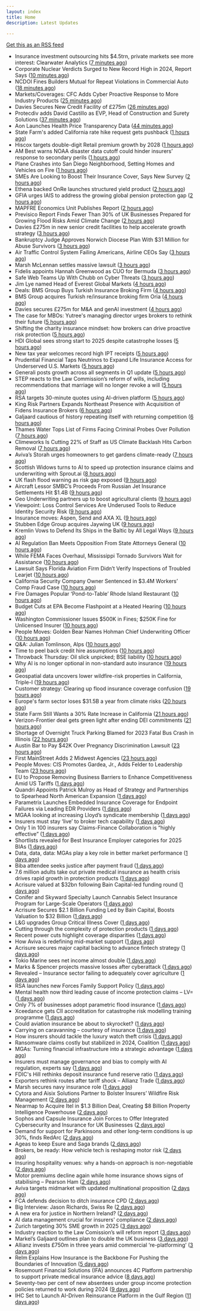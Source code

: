 ```yaml
---
layout: index
title: Home
description: Latest Updates

---
```


[Get this as an RSS feed](/feed.rss)

<!-- news_marker starts -->
- Insurance investment outsourcing hits $4.5trn, private markets see more interest: Clearwater Analytics ([7 minutes ago](https://www.reinsurancene.ws/insurance-investment-outsourcing-hits-4-5trn-private-markets-see-more-interest-clearwater-analytics/))
- Corporate Nuclear Verdicts Surged to New Record High in 2024, Report Says ([10 minutes ago](https://www.insurancejournal.com/news/national/2025/05/22/824792.htm))
- NCDOI Fines Builders Mutual for Repeat Violations in Commercial Auto ([18 minutes ago](https://www.insurancejournal.com/news/southeast/2025/05/22/824808.htm))
- Markets/Coverages: CFC Adds Cyber Proactive Response to More Industry Products ([25 minutes ago](https://www.insurancejournal.com/news/national/2025/05/22/824804.htm))
- Davies Secures New Credit Facility of £275m ([26 minutes ago](https://insurance-edge.net/2025/05/22/davies-secures-new-credit-facility-of-275m/))
- Protecdiv adds David Castillo as EVP, Head of Construction and Surety Solutions ([37 minutes ago](https://www.reinsurancene.ws/protecdiv-adds-david-castillo-as-evp-head-of-construction-and-surety-solutions/))
- Aon Launches Health Price Transparency Data ([44 minutes ago](https://insurance-edge.net/2025/05/22/aon-launches-health-price-transparency-data/))
- State Farm's added California rate hike request gets pushback ([1 hours ago](https://www.dig-in.com/news/state-farms-added-california-rate-hike-gets-pushback))
- Hiscox targets double-digit Retail premium growth by 2028 ([1 hours ago](https://www.reinsurancene.ws/hiscox-targets-double-digit-retail-premium-growth-by-2028/))
- AM Best warns NOAA disaster data cutoff could hinder insurers’ response to secondary perils ([1 hours ago](https://www.reinsurancene.ws/am-best-warns-noaa-disaster-data-cutoff-could-hinder-insurers-response-to-secondary-perils/))
- Plane Crashes into San Diego Neighborhood, Setting Homes and Vehicles on Fire ([1 hours ago](https://www.insurancejournal.com/news/west/2025/05/22/824787.htm))
- SMEs Are Looking to Boost Their Insurance Cover, Says New Survey ([2 hours ago](https://insurance-edge.net/2025/05/22/smes-are-looking-to-boost-their-insurance-cover-says-new-survey/))
- Ethena backed OnRe launches structured yield product ([2 hours ago](https://www.reinsurancene.ws/ethena-backed-onre-launches-structured-yield-product/))
- GFIA urges IAIS to address the growing global pension protection gap ([2 hours ago](https://www.reinsurancene.ws/gfia-urges-iais-to-address-the-growing-global-pension-protection-gap/))
- MAPFRE Economics Unit Publishes Report ([2 hours ago](https://insurance-edge.net/2025/05/22/mapfre-economics-unit-publishes-report/))
- Previsico Report Finds Fewer Than 30% of UK Businesses Prepared for Growing Flood Risks Amid Climate Change ([2 hours ago](https://www.insurtechinsights.com/previsico-report-finds-fewer-than-30-of-uk-businesses-prepared-for-growing-flood-risks-amid-climate-change/))
- Davies £275m in new senior credit facilities to help accelerate growth strategy ([3 hours ago](https://www.reinsurancene.ws/davies-275m-in-new-senior-credit-facilities-to-help-accelerate-growth-strategy/))
- Bankruptcy Judge Approves Norwich Diocese Plan With $31 Million for Abuse Survivors ([3 hours ago](https://www.insurancejournal.com/news/east/2025/05/22/824771.htm))
- Air Traffic Control System Failing Americans, Airline CEOs Say ([3 hours ago](https://www.insurancejournal.com/news/national/2025/05/22/824772.htm))
- Marsh McLennan settles massive lawsuit ([3 hours ago](https://www.insurancebusinessmag.com/uk/news/legal-insights/marsh-mclennan-settles-massive-lawsuit-536579.aspx))
- Fidelis appoints Hannah Greenwood as CUO for Bermuda ([3 hours ago](https://www.reinsurancene.ws/fidelis-appoints-hannah-greenwood-as-cuo-for-bermuda/))
- Safe Web Teams Up With Chubb on Cyber Threats ([3 hours ago](https://insurance-edge.net/2025/05/22/safe-web-teams-up-with-chubb-on-cyber-threats/))
- Jim Lye named Head of Everest Global Markets ([4 hours ago](https://www.reinsurancene.ws/jim-lye-named-head-of-everest-global-markets/))
- Deals: BMS Group Buys Turkish Insurance Broking Firm ([4 hours ago](https://insurance-edge.net/2025/05/22/deals-bms-group-buys-turkish-insurance-broking-firm/))
- BMS Group acquires Turkish re/insurance broking firm Oria ([4 hours ago](https://www.reinsurancene.ws/bms-group-acquires-turkish-re-insurance-broking-firm-oria/))
- Davies secures £275m for M&A and genAI investment ([4 hours ago](https://www.postonline.co.uk/claims/7957808/davies-secures-%C2%A3275m-for-ma-and-genai-investment))
- The case for MBOs: Yutree's managing director urges brokers to rethink their future ([5 hours ago](https://www.insurancebusinessmag.com/uk/news/business-resilience/the-case-for-mbos-yutrees-managing-director-urges-brokers-to-rethink-their-future-536561.aspx))
- Shifting the charity insurance mindset: how brokers can drive proactive risk protection ([5 hours ago](https://www.insurancebusinessmag.com/uk/news/non-profits/shifting-the-charity-insurance-mindset-how-brokers-can-drive-proactive-risk-protection-536560.aspx))
- HDI Global sees strong start to 2025 despite catastrophe losses ([5 hours ago](https://www.insurancebusinessmag.com/uk/news/breaking-news/hdi-global-sees-strong-start-to-2025-despite-catastrophe-losses-536559.aspx))
- New tax year welcomes record high IPT receipts ([5 hours ago](https://www.insurancebusinessmag.com/uk/news/breaking-news/new-tax-year-welcomes-record-high-ipt-receipts-536558.aspx))
- Prudential Financial Taps Neutrinos to Expand Life Insurance Access for Underserved U.S. Markets ([5 hours ago](https://www.insurtechinsights.com/prudential-financial-taps-neutrinos-to-expand-life-insurance-access-for-underserved-u-s-markets/))
- Generali posts growth across all segments in Q1 update ([5 hours ago](https://www.insurancebusinessmag.com/uk/news/breaking-news/generali-posts-growth-across-all-segments-in-q1-update-536552.aspx))
- STEP reacts to the Law Commission’s reform of wills, including recommendations that marriage will no longer revoke a will ([5 hours ago](https://ifamagazine.com/step-reacts-to-the-law-commissions-reform-of-wills-including-recommendations-that-marriage-will-no-longer-revoke-a-will/))
- RSA targets 30-minute quotes using AI-driven platform ([5 hours ago](https://www.postonline.co.uk/commercial/7957756/rsa-targets-30-minute-quotes-using-ai-driven-platform))
- King Risk Partners Expands Northeast Presence with Acquisition of Fidens Insurance Brokers ([6 hours ago](https://www.insurtechinsights.com/king-risk-partners-expands-northeast-presence-with-acquisition-of-fidens-insurance-brokers/))
- Galjaard cautious of history repeating itself with returning competition ([6 hours ago](https://www.postonline.co.uk/news/7957781/galjaard-cautious-of-history-repeating-itself-with-returning-competition))
- Thames Water Tops List of Firms Facing Criminal Probes Over Pollution ([7 hours ago](https://www.insurancejournal.com/news/international/2025/05/22/824751.htm))
- Climeworks Is Cutting 22% of Staff as US Climate Backlash Hits Carbon Removal ([7 hours ago](https://www.insurancejournal.com/news/international/2025/05/22/824741.htm))
- Aviva’s Storah urges homeowners to get gardens climate-ready ([7 hours ago](https://www.postonline.co.uk/personal/7957795/aviva%E2%80%99s-storah-urges-homeowners-to-get-gardens-climate-ready))
- Scottish Widows turns to AI to speed up protection insurance claims and underwriting with Sprout.ai ([8 hours ago](https://ifamagazine.com/scottish-widows-turns-to-ai-to-speed-up-protection-insurance-claims-and-underwriting-with-sprout-ai/))
- UK flash flood warning as risk gap exposed ([9 hours ago](https://www.insurancebusinessmag.com/uk/news/catastrophe/uk-flash-flood-warning-as-risk-gap-exposed-536538.aspx))
- Aircraft Lessor SMBC’s Proceeds From Russian Jet Insurance Settlements Hit $1.4B ([9 hours ago](https://www.insurancejournal.com/news/international/2025/05/22/824738.htm))
- Geo Underwriting partners up to boost agricultural clients ([9 hours ago](https://www.insurancebusinessmag.com/uk/news/property-insurance/geo-underwriting-partners-up-to-boost-agricultural-clients-536537.aspx))
- Viewpoint: Loss Control Services Are Underused Tools to Reduce Identity Security Risk ([9 hours ago](https://www.insurancejournal.com/news/national/2025/05/22/824706.htm))
- Insurance moves: Aspen, Send and AXA XL ([9 hours ago](https://www.insurancebusinessmag.com/uk/news/breaking-news/insurance-moves-aspen-send-and-axa-xl-536536.aspx))
- Stubben Edge Group acquires Jaywing UK ([9 hours ago](https://www.insurancebusinessmag.com/uk/news/breaking-news/stubben-edge-group-acquires-jaywing-uk-536535.aspx))
- Kremlin Vows to Defend Its Ships in the Baltic by All Legal Ways ([9 hours ago](https://www.insurancejournal.com/news/international/2025/05/22/824733.htm))
- AI Regulation Ban Meets Opposition From State Attorneys General ([10 hours ago](https://www.insurancejournal.com/news/national/2025/05/22/824714.htm))
- While FEMA Faces Overhaul, Mississippi Tornado Survivors Wait for Assistance ([10 hours ago](https://www.insurancejournal.com/news/southeast/2025/05/22/824629.htm))
- Lawsuit Says Florida Aviation Firm Didn’t Verify Inspections of Troubled Learjet ([10 hours ago](https://www.insurancejournal.com/news/southeast/2025/05/22/824688.htm))
- California Security Company Owner Sentenced in $3.4M Workers’ Comp Fraud Case ([10 hours ago](https://www.insurancejournal.com/news/west/2025/05/22/824503.htm))
- Fire Damages Popular ‘Pond-to-Table’ Rhode Island Restaurant ([10 hours ago](https://www.insurancejournal.com/news/east/2025/05/22/824729.htm))
- Budget Cuts at EPA Become Flashpoint at a Heated Hearing ([10 hours ago](https://www.insurancejournal.com/news/national/2025/05/22/824717.htm))
- Washington Commissioner Issues $500K in Fines; $250K Fine for Unlicensed Insurer ([10 hours ago](https://www.insurancejournal.com/news/west/2025/05/22/824547.htm))
- People Moves: Golden Bear Names Hohman Chief Underwriting Officer ([10 hours ago](https://www.insurancejournal.com/news/west/2025/05/22/824387.htm))
- Q&A: Julian Tomlinson, Alps ([10 hours ago](https://www.postonline.co.uk/broker/7957208/qa-julian-tomlinson-alps))
- Time to peel back credit hire assumptions ([10 hours ago](https://www.postonline.co.uk/personal/7957762/time-to-peel-back-credit-hire-assumptions))
- Throwback Thursday: Oil slick unpicked; BSE liability ([10 hours ago](https://www.postonline.co.uk/commercial/7956605/throwback-thursday-oil-slick-unpicked-bse-liability))
- Why AI is no longer optional in non-standard auto insurance ([19 hours ago](https://www.dig-in.com/opinion/ais-role-in-non-standard-auto-insurance))
- Geospatial data uncovers lower wildfire-risk properties in California, Triple-I ([19 hours ago](https://www.dig-in.com/news/geospatial-data-wildfire-prone-california-properties))
- Customer strategy: Clearing up flood insurance coverage confusion ([19 hours ago](https://www.dig-in.com/opinion/clearing-up-flood-insurance-coverage-confusion))
- Europe's farm sector loses $31.5B a year from climate risks ([20 hours ago](https://www.dig-in.com/articles/europes-farm-sector-loses-31-5b-a-year-from-climate-risks))
- State Farm Still Wants a 30% Rate Increase in California ([21 hours ago](https://www.insurancejournal.com/news/west/2025/05/21/824685.htm))
- Verizon-Frontier deal gets green light after ending DEI commitments ([21 hours ago](https://www.insurancebusinessmag.com/uk/business-strategy/verizonfrontier-deal-gets-green-light-after-ending-dei-commitments-536482.aspx))
- Shortage of Overnight Truck Parking Blamed for 2023 Fatal Bus Crash in Illinois ([22 hours ago](https://www.insurancejournal.com/news/midwest/2025/05/21/824679.htm))
- Austin Bar to Pay $42K Over Pregnancy Discrimination Lawsuit ([23 hours ago](https://www.insurancejournal.com/news/southcentral/2025/05/21/824675.htm))
- First MainStreet Adds 2 Midwest Agencies ([23 hours ago](https://www.insurancejournal.com/news/midwest/2025/05/21/824669.htm))
- People Moves: CIS Promotes Gardea, Jr., Adds Felder to Leadership Team ([23 hours ago](https://www.insurancejournal.com/news/southcentral/2025/05/21/824664.htm))
- EU to Propose Removing Business Barriers to Enhance Competitiveness Amid US Tariffs ([1 days ago](https://www.insurancejournal.com/news/international/2025/05/21/824643.htm))
- Quandri Appoints Patrick Mulroy as Head of Strategy and Partnerships to Spearhead North American Expansion ([1 days ago](https://www.insurtechinsights.com/quandri-appoints-patrick-mulroy-as-head-of-strategy-and-partnerships-to-spearhead-north-american-expansion/))
- Parametrix Launches Embedded Insurance Coverage for Endpoint Failures via Leading EDR Providers ([1 days ago](https://www.insurtechinsights.com/parametrix-launches-embedded-insurance-coverage-for-endpoint-failures-via-leading-edr-providers/))
- MGAA looking at increasing Lloyd’s syndicate membership ([1 days ago](https://www.postonline.co.uk/news/7957794/mgaa-looking-at-increasing-lloyd%E2%80%99s-syndicate-membership))
- Insurers must stay ‘live’ to broker tech capability ([1 days ago](https://www.postonline.co.uk/broker/7957792/insurers-must-stay-%E2%80%98live%E2%80%99-to-broker-tech-capability))
- Only 1 in 100 insurers say Claims-Finance Collaboration is “highly effective” ([1 days ago](https://ifamagazine.com/only-1-in-100-insurers-say-claims-finance-collaboration-is-highly-effective/))
- Shortlists revealed for Best Insurance Employer categories for 2025 BIAs ([1 days ago](https://www.postonline.co.uk/broker/7957793/shortlists-revealed-for-best-insurance-employer-categories-for-2025-bias))
- Data, data, data: MGAs play a key role in better market performance ([1 days ago](https://www.insurancebusinessmag.com/uk/news/columns/data-data-data-mgas-play-a-key-role-in-better-market-performance-536399.aspx))
- Biba attendee seeks justice after payment fraud ([1 days ago](https://www.postonline.co.uk/news/7957800/biba-attendee-seeks-justice-after-payment-fraud))
- 7.6 million adults take out private medical insurance as health crisis drives rapid growth in protection products ([1 days ago](https://ifamagazine.com/7-6-million-adults-take-out-private-medical-insurance-as-health-crisis-drives-rapid-growth-in-protection-products/))
- Acrisure valued at $32bn following Bain Capital-led funding round ([1 days ago](https://www.postonline.co.uk/broker/7957799/acrisure-valued-at-32bn-following-bain-capital-led-funding-round))
- Conifer and Skyward Specialty Launch Cannabis Select Insurance Program for Large-Scale Operators ([1 days ago](https://www.insurtechinsights.com/conifer-and-skyward-specialty-launch-cannabis-select-insurance-program-for-large-scale-operators/))
- Acrisure Secures $2.1 Billion Funding Led by Bain Capital, Boosts Valuation to $32 Billion ([1 days ago](https://www.insurtechinsights.com/acrisure-secures-2-1-billion-funding-led-by-bain-capital-boosts-valuation-to-32-billion/))
- L&G upgrades Group Critical Illness Cover ([1 days ago](https://ifamagazine.com/lg-upgrades-group-critical-illness-cover/))
- Cutting through the complexity of protection products ([1 days ago](https://ifamagazine.com/cutting-through-the-complexity-of-protection-products/))
- Recent power cuts highlight coverage disparities ([1 days ago](https://www.postonline.co.uk/commercial/7957791/recent-power-cuts-highlight-coverage-disparities))
- How Aviva is redefining mid-market support ([1 days ago](https://www.insurancebusinessmag.com/uk/news/breaking-news/how-aviva-is-redefining-midmarket-support-535375.aspx))
- Acrisure secures major capital backing to advance fintech strategy ([1 days ago](https://www.insurancebusinessmag.com/uk/news/breaking-news/acrisure-secures-major-capital-backing-to-advance-fintech-strategy-536392.aspx))
- Tokio Marine sees net income almost double ([1 days ago](https://www.insurancebusinessmag.com/uk/news/breaking-news/tokio-marine-sees-net-income-almost-double-536377.aspx))
- Marks & Spencer projects massive losses after cyberattack ([1 days ago](https://www.insurancebusinessmag.com/uk/news/cyber/marks-and-spencer-projects-massive-losses-after-cyberattack-536391.aspx))
- Revealed – Insurance sector failing to adequately cover agriculture ([1 days ago](https://www.insurancebusinessmag.com/uk/news/breaking-news/revealed--insurance-sector-failing-to-adequately-cover-agriculture-536376.aspx))
- RSA launches new Forces Family Support Policy ([1 days ago](https://www.insurancebusinessmag.com/uk/news/breaking-news/rsa-launches-new-forces-family-support-policy-536375.aspx))
- Mental health now third leading cause of income protection claims – LV= ([1 days ago](https://www.insurancebusinessmag.com/uk/news/life-insurance/mental-health-now-third-leading-cause-of-income-protection-claims--lv-536390.aspx))
- Only 7% of businesses adopt parametric flood insurance ([1 days ago](https://www.postonline.co.uk/news/7957796/only-7-of-businesses-adopt-parametric-flood-insurance))
- Xceedance gets CII accreditation for catastrophe risk modelling training programme ([1 days ago](https://www.insurancebusinessmag.com/uk/news/catastrophe/xceedance-gets-cii-accreditation-for-catastrophe-risk-modelling-training-programme-536374.aspx))
- Could aviation insurance be about to skyrocket? ([1 days ago](https://www.postonline.co.uk/commercial/7957567/could-aviation-insurance-be-about-to-skyrocket))
- Carrying on caravanning – courtesy of insurance ([1 days ago](https://www.postonline.co.uk/personal/7957724/carrying-on-caravanning-%E2%80%93-courtesy-of-insurance))
- How insurers should tackle the luxury watch theft crisis ([1 days ago](https://www.postonline.co.uk/claims/7957407/how-insurers-should-tackle-the-luxury-watch-theft-crisis))
- Ransomware claims costly but stabilized in 2024, Coalition ([1 days ago](https://www.dig-in.com/news/ransomware-claims-costly-but-stabilized-in-2024-coalition))
- MGAs: Turning financial infrastructure into a strategic advantage ([1 days ago](https://www.dig-in.com/opinion/turning-financial-infrastructure-into-a-strategic-advantage))
- Insurers must manage governance and bias to comply with AI regulation, experts say ([1 days ago](https://www.dig-in.com/news/ai-governance-and-bias-become-compliance-issues-for-insurers))
- FDIC's Hill rethinks deposit insurance fund reserve ratio ([1 days ago](https://www.dig-in.com/news/fdics-hill-rethinking-deposit-insurance-fees))
- Exporters rethink routes after tariff shock – Allianz Trade ([1 days ago](https://www.insurancebusinessmag.com/uk/news/sme/exporters-rethink-routes-after-tariff-shock--allianz-trade-536347.aspx))
- Marsh secures navy insurance role ([1 days ago](https://www.insurancebusinessmag.com/uk/news/marine/marsh-secures-navy-insurance-role-536336.aspx))
- Cytora and Aisix Solutions Partner to Bolster Insurers’ Wildfire Risk Management ([2 days ago](https://www.insurtechinsights.com/cytora-and-aisix-solutions-partner-to-bolster-insurers-wildfire-risk-management/))
- Nearmap to Acquire Itel in $1.3 Billion Deal, Creating $8 Billion Property Intelligence Powerhouse ([2 days ago](https://www.insurtechinsights.com/nearmap-to-acquire-itel-in-1-3-billion-deal-creating-8-billion-property-intelligence-powerhouse/))
- Sophos and Capsule Insurance Join Forces to Offer Integrated Cybersecurity and Insurance for UK Businesses ([2 days ago](https://www.insurtechinsights.com/sophos-and-capsule-insurance-join-forces-to-offer-integrated-cybersecurity-and-insurance-for-uk-businesses/))
- Demand for support for Parkinsons and other long-term conditions is up 30%, finds RedArc ([2 days ago](https://ifamagazine.com/demand-for-support-for-parkinsons-and-other-long-term-conditions-is-up-30-finds-redarc/))
- Ageas to keep Esure and Saga brands ([2 days ago](https://www.postonline.co.uk/news/7957788/ageas-to-keep-esure-and-saga-brands))
- Brokers, be ready: How vehicle tech is reshaping motor risk ([2 days ago](https://www.insurancebusinessmag.com/uk/news/auto-motor/brokers-be-ready-how-vehicle-tech-is-reshaping-motor-risk-536269.aspx))
- Insuring hospitality venues: why a hands-on approach is non-negotiable ([2 days ago](https://www.insurancebusinessmag.com/uk/news/hospitality/insuring-hospitality-venues-why-a-handson-approach-is-nonnegotiable-536268.aspx))
- Motor premiums decline again while home insurance shows signs of stabilising – Pearson Ham ([2 days ago](https://www.insurancebusinessmag.com/uk/news/auto-motor/motor-premiums-decline-again-while-home-insurance-shows-signs-of-stabilising--pearson-ham-536267.aspx))
- Aviva targets midmarket with updated multinational proposition ([2 days ago](https://www.postonline.co.uk/broker/7957787/aviva-targets-midmarket-with-updated-multinational-proposition))
- FCA defends decision to ditch insurance CPD ([2 days ago](https://www.postonline.co.uk/news/7957780/fca-defends-decision-to-ditch-insurance-cpd))
- Big Interview: Jason Richards, Swiss Re ([2 days ago](https://www.postonline.co.uk/reinsurance/7957541/big-interview-jason-richards-swiss-re))
- A new era for justice in Northern Ireland? ([2 days ago](https://www.postonline.co.uk/claims/7957782/a-new-era-for-justice-in-northern-ireland))
- AI data management crucial for insurers' compliance ([2 days ago](https://www.dig-in.com/news/ai-data-management-crucial-for-insurers-compliance))
- Zurich targeting 30% SME growth in 2025 ([3 days ago](https://www.postonline.co.uk/news/7957779/zurich-targeting-30-sme-growth-in-2025))
- Industry reaction to the Law Comission’s will reform report ([3 days ago](https://ifamagazine.com/industry-reaction-to-the-law-comissions-will-reform-report/))
- Markel’s Galjaard outlines plan to double the UK business ([3 days ago](https://www.postonline.co.uk/news/7957775/markels-galjaard-outlines-plan-to-double-the-uk-business))
- Allianz invests £750m in three years amid commercial ‘re-platforming’ ([3 days ago](https://www.postonline.co.uk/news/7957771/allianz-invests-ps750m-in-three-years-amid-commercial-replatforming))
- Relm Explains How Insurance is the Backbone For Pushing the Boundaries of Innovation ([5 days ago](https://thefintechtimes.com/relm-explains-how-insurance-is-the-backbone-for-pushing-the-boundaries-of-innovation/))
- Rosemount Financial Solutions (IFA) announces 4C Platform partnership to support private medical insurance advice ([8 days ago](https://ifamagazine.com/rosemount-financial-solutions-ifa-announces-4c-platform-partnership-to-support-private-medical-insurance-advice/))
- Seventy-two per cent of new absentees under group income protection policies returned to work during 2024 ([9 days ago](https://ifamagazine.com/seventy-two-per-cent-of-new-absentees-under-group-income-protection-policies-returned-to-work-during-2024/))
- IHC Set to Launch AI-Driven Reinsurance Platform in the Gulf Region ([11 days ago](https://thefintechtimes.com/ihc-set-to-launch-ai-driven-reinsurance-platform/))

<!-- news_marker ends -->